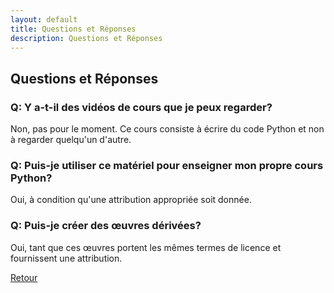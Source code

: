```yaml
---
layout: default
title: Questions et Réponses
description: Questions et Réponses
---
```



## Questions et Réponses


### Q: Y a-t-il des vidéos de cours que je peux regarder?

Non, pas pour le moment. Ce cours consiste à écrire du code Python et non à regarder quelqu'un d'autre.


### Q: Puis-je utiliser ce matériel pour enseigner mon propre cours Python?

Oui, à condition qu'une attribution appropriée soit donnée.


### Q: Puis-je créer des œuvres dérivées?

Oui, tant que ces œuvres portent les mêmes termes de licence et fournissent une attribution.



[Retour](./)
